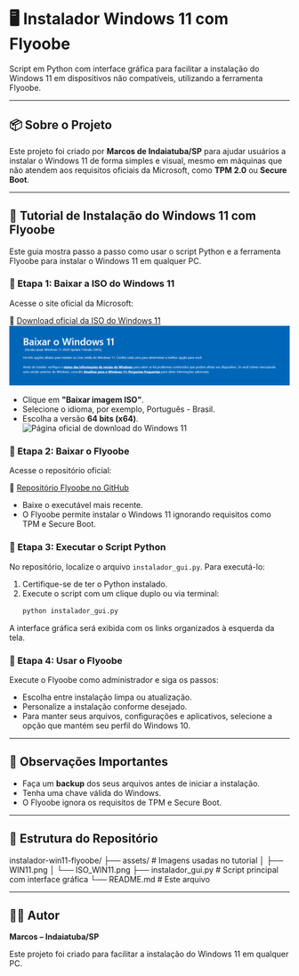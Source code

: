 # 🖥️ Instalador Windows 11 com Flyoobe

Script em Python com interface gráfica para facilitar a instalação do Windows 11 em dispositivos não compatíveis, utilizando a ferramenta Flyoobe.

---

## 📦 Sobre o Projeto

Este projeto foi criado por **Marcos de Indaiatuba/SP** para ajudar usuários a instalar o Windows 11 de forma simples e visual, mesmo em máquinas que não atendem aos requisitos oficiais da Microsoft, como **TPM 2.0** ou **Secure Boot**.

---

## 🧭 Tutorial de Instalação do Windows 11 com Flyoobe

Este guia mostra passo a passo como usar o script Python e a ferramenta Flyoobe para instalar o Windows 11 em qualquer PC.

### 🔹 Etapa 1: Baixar a ISO do Windows 11

Acesse o site oficial da Microsoft:

🔗 [Download oficial da ISO do Windows 11](https://www.microsoft.com/pt-br/software-download/windows11)
![Página oficial de download do Windows 11](assets/WIN11.png)
- Clique em **"Baixar imagem ISO"**.
- Selecione o idioma, por exemplo, Português - Brasil.
- Escolha a versão **64 bits (x64)**.
![Página oficial de download do Windows 11](ISO_WIN11.png)



### 🔹 Etapa 2: Baixar o Flyoobe

Acesse o repositório oficial:

🔗 [Repositório Flyoobe no GitHub](https://github.com/builtbybel/Flyoobe)

- Baixe o executável mais recente.
- O Flyoobe permite instalar o Windows 11 ignorando requisitos como TPM e Secure Boot.

### 🔹 Etapa 3: Executar o Script Python

No repositório, localize o arquivo `instalador_gui.py`. Para executá-lo:

1.  Certifique-se de ter o Python instalado.
2.  Execute o script com um clique duplo ou via terminal:
    ```bash
    python instalador_gui.py
    ```

A interface gráfica será exibida com os links organizados à esquerda da tela.

### 🔹 Etapa 4: Usar o Flyoobe

Execute o Flyoobe como administrador e siga os passos:

- Escolha entre instalação limpa ou atualização.
- Personalize a instalação conforme desejado.
- Para manter seus arquivos, configurações e aplicativos, selecione a opção que mantém seu perfil do Windows 10.

---

## 📌 Observações Importantes

- Faça um **backup** dos seus arquivos antes de iniciar a instalação.
- Tenha uma chave válida do Windows.
- O Flyoobe ignora os requisitos de TPM e Secure Boot.

---

## 📁 Estrutura do Repositório

instalador-win11-flyoobe/
├── assets/                  # Imagens usadas no tutorial
│   ├── WIN11.png
│   └── ISO_WIN11.png
├── instalador_gui.py        # Script principal com interface gráfica
└── README.md                # Este arquivo


---

## 👨‍💻 Autor

**Marcos – Indaiatuba/SP**

Este projeto foi criado para facilitar a instalação do Windows 11 em qualquer PC.
